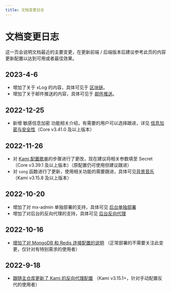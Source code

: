 ```yaml
---
title: 文档变更日志
---
```

# 文档变更日志

这一页会说明文档最近的主要变更，在更新前端 / 后端版本后建议参考此页的内容更新配置以达到可用或者最佳效果。

## 2023-4-6

- 增加了关于 xLog 的内容，具体可见于 [区块链](/feature/xlog.md)。
- 增加了关于邮件推送的内容，具体可见于 [邮件推送](/use/#邮件推送-小铃铛)。

## 2022-12-25

- 新增 敏感信息加密 功能相关介绍，有需要的用户可以选择跟进，详见 [信息加密与安全性](/feature/security.md)（Core v3.41.0 及以上版本）

## 2022-11-26

- 对 [Kami 配置歌单](/use/index.md#歌单)的步骤进行了更改，现在建议将相关参数填至 Secret（Core v3.39.1 及以上版本）（原配置仍可使用但建议跟进）
- 对 `song` 函数进行了更新，使用相关功能的需要跟进，具体可见[背景音乐](/use/index.md#背景音乐)（Kami v3.15.8 及以上版本）

## 2022-10-20

- 增加了对 mx-admin 单独部署的支持，具体可见 [后台单独部署](/deploy/index.md#后台单独部署)
- 增加了对后台的反向代理的支持，具体可见 [后台反向代理](/use/index.md#后台自定义反向代理)

## 2022-10-16

- [增加了对 MongoDB 和 Redis 连接配置的说明](/deploy/#对-redis-配置) （正常部署的不需要关注此变更，仅针对有特别需求的使用者）

## 2022-9-18

- [跟随主仓库更新了 Kami 的反向代理配置](/use/#反向代理前端) （Kami v3.15.1+，针对手动配置反代的使用者）
